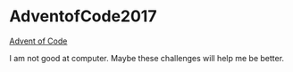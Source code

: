 # AdventofCode2017

[Advent of Code](http://adventofcode.com/)

I am not good at computer. Maybe these challenges will help me be better. 
